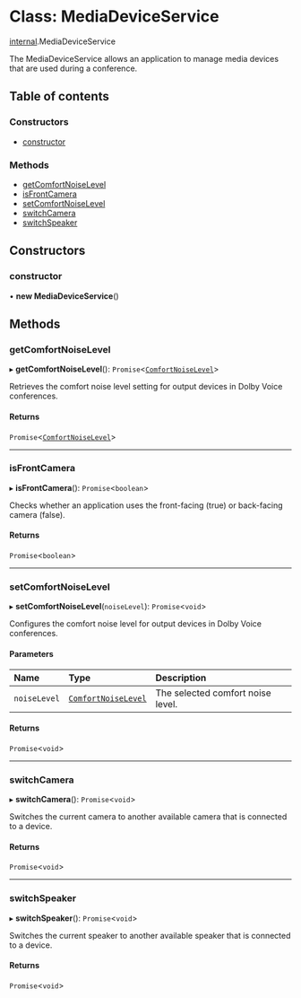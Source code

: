 # Class: MediaDeviceService

[internal](../modules/internal.md).MediaDeviceService

The MediaDeviceService allows an application to manage media devices that are used during a conference.

## Table of contents

### Constructors

- [constructor](internal.MediaDeviceService.md#constructor)

### Methods

- [getComfortNoiseLevel](internal.MediaDeviceService.md#getcomfortnoiselevel)
- [isFrontCamera](internal.MediaDeviceService.md#isfrontcamera)
- [setComfortNoiseLevel](internal.MediaDeviceService.md#setcomfortnoiselevel)
- [switchCamera](internal.MediaDeviceService.md#switchcamera)
- [switchSpeaker](internal.MediaDeviceService.md#switchspeaker)

## Constructors

### constructor

• **new MediaDeviceService**()

## Methods

### getComfortNoiseLevel

▸ **getComfortNoiseLevel**(): `Promise`<[`ComfortNoiseLevel`](../enums/internal.ComfortNoiseLevel.md)\>

Retrieves the comfort noise level setting for output devices in Dolby Voice conferences.

#### Returns

`Promise`<[`ComfortNoiseLevel`](../enums/internal.ComfortNoiseLevel.md)\>

___

### isFrontCamera

▸ **isFrontCamera**(): `Promise`<`boolean`\>

Checks whether an application uses the front-facing (true) or back-facing camera (false).

#### Returns

`Promise`<`boolean`\>

___

### setComfortNoiseLevel

▸ **setComfortNoiseLevel**(`noiseLevel`): `Promise`<`void`\>

Configures the comfort noise level for output devices in Dolby Voice conferences.

#### Parameters

| Name | Type | Description |
| :------ | :------ | :------ |
| `noiseLevel` | [`ComfortNoiseLevel`](../enums/internal.ComfortNoiseLevel.md) | The selected comfort noise level. |

#### Returns

`Promise`<`void`\>

___

### switchCamera

▸ **switchCamera**(): `Promise`<`void`\>

Switches the current camera to another available camera that is connected to a device.

#### Returns

`Promise`<`void`\>

___

### switchSpeaker

▸ **switchSpeaker**(): `Promise`<`void`\>

Switches the current speaker to another available speaker that is connected to a device.

#### Returns

`Promise`<`void`\>
